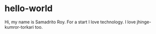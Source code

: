 # hello-world
Hi, my name is Samadrito Roy. For a start I love technology. I love jhinge-kumror-torkari too.
